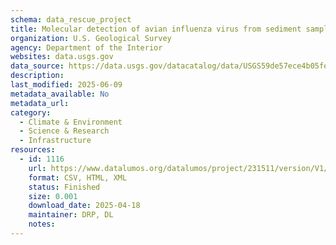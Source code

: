 ```yaml
---
schema: data_rescue_project 
title: Molecular detection of avian influenza virus from sediment samples in waterfowl habitats on the Delmarva Peninsula, USA
organization: U.S. Geological Survey
agency: Department of the Interior
websites: data.usgs.gov
data_source: https://data.usgs.gov/datacatalog/data/USGS59de57ece4b05fe04ccd3997
description: 
last_modified: 2025-06-09
metadata_available: No
metadata_url: 
category:
  - Climate & Environment 
  - Science & Research 
  - Infrastructure 
resources:
  - id: 1116
    url: https://www.datalumos.org/datalumos/project/231511/version/V1/view
    format: CSV, HTML, XML
    status: Finished
    size: 0.001
    download_date: 2025-04-18
    maintainer: DRP, DL
    notes: 
---
```

